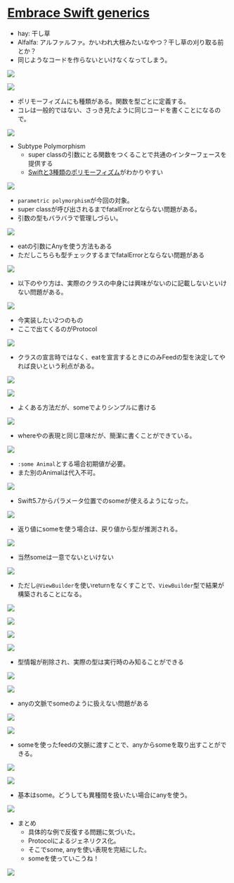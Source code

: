 # [Embrace Swift generics](https://developer.apple.com/videos/play/wwdc2022/110352/)

- hay: 干し草
- Alfalfa: アルファルファ。かいわれ大根みたいなやつ？干し草の刈り取る前とか？
- 同じようなコードを作らないといけなくなってしまう。

![](https://i.imgur.com/8w8Ivrd.jpg)

![](https://i.imgur.com/f9Kb0Ks.jpg)

- ポリモーフィズムにも種類がある。関数を型ごとに定義する。
- コレは一般的ではない、さっき見たように同じコードを書くことになるので。

![](https://i.imgur.com/q151V7L.jpg)

- Subtype Polymorphism
    - super classの引数にとる関数をつくることで共通のインターフェースを提供する
    - [Swiftと3種類のポリモーフィズム](https://qiita.com/shtnkgm/items/fcc1a1a75895a31df4a9)がわかりやすい

![](https://i.imgur.com/jCmZG9v.jpg)

- `parametric polymorphism`が今回の対象。
- super classが呼び出されるまでfatalErrorとならない問題がある。
- 引数の型もバラバラで管理しづらい。

![](https://i.imgur.com/xnSKCKo.jpg)

- eatの引数にAnyを使う方法もある
- ただしこちらも型チェックするまでfatalErrorとならない問題がある

![](https://i.imgur.com/F633hdQ.jpg)

- 以下のやり方は、実際のクラスの中身には興味がないのに記載しないといけない問題がある。

![](https://i.imgur.com/vURQPQV.jpg)

- 今実装したい2つのもの
- ここで出てくるのがProtocol

![](https://i.imgur.com/aLhF6ss.jpg)

- クラスの宣言時ではなく、eatを宣言するときにのみFeedの型を決定してやれば良いという利点がある。

![](https://i.imgur.com/OHKyDnP.jpg)

![](https://i.imgur.com/0B9ElBm.jpg)

- よくある方法だが、someでよりシンプルに書ける

![](https://i.imgur.com/HHg7G3G.jpg)

- whereや<A>の表現と同じ意味だが、簡潔に書くことができている。

![](https://i.imgur.com/tUfJEHg.jpg)

- `:some Animal`とする場合初期値が必要。
- また別のAnimalは代入不可。

![](https://i.imgur.com/wZTSFAW.jpg)

- Swift5.7からパラメータ位置でのsomeが使えるようになった。

![](https://i.imgur.com/a3VdVP7.jpg)

- 返り値にsomeを使う場合は、戻り値から型が推測される。

![](https://i.imgur.com/KBGZnf3.jpg)

- 当然someは一意でないといけない

![](https://i.imgur.com/KAloVGp.jpg)

- ただし`@ViewBuilder`を使いreturnをなくすことで、`ViewBuilder`型で結果が構築されることになる。

![](https://i.imgur.com/DB9zIDd.jpg)

![](https://i.imgur.com/gJ1AtWB.jpg)

![](https://i.imgur.com/aksBrU3.jpg)

![](https://i.imgur.com/bbNjsAI.jpg)

- 型情報が削除され、実際の型は実行時のみ知ることができる

![](https://i.imgur.com/MQb2oGq.jpg)

![](https://i.imgur.com/31gDpyY.jpg)

- anyの文脈でsomeのように扱えない問題がある

![](https://i.imgur.com/gIJcMDd.jpg)

![](https://i.imgur.com/YQ6NBJD.jpg)

- someを使ったfeedの文脈に渡すことで、anyからsomeを取り出すことができる。

![](https://i.imgur.com/Qxds1bp.jpg)

![](https://i.imgur.com/zJtQqrr.jpg)
- 基本はsome。どうしても異種間を扱いたい場合にanyを使う。

![](https://i.imgur.com/FsAzvaZ.jpg)

- まとめ
    - 具体的な例で反復する問題に気づいた。
    - Protocolによるジェネリクス化。
    - そこでsome, anyを使い表現を完結にした。
    - someを使っていこうね！

![](https://i.imgur.com/jPOMaPq.jpg)






